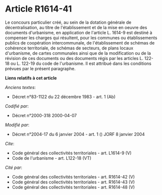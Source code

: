 # Article R1614-41

Le concours particulier créé, au sein de la dotation générale de décentralisation, au titre de l'établissement et de la mise
en oeuvre des documents d'urbanisme, en application de l'article L. 1614-9 est destiné à compenser les charges qui résultent,
pour les communes ou établissements publics de coopération intercommunale, de l'établissement de schémas de cohérence
territoriale, de schémas de secteurs, de plans locaux d'urbanisme, de cartes communales ainsi que de la modification ou de la
révision de ces documents ou des documents régis par les articles L. 122-18 ou L. 122-19 du code de l'urbanisme. Il est
attribué dans les conditions prévues par le présent paragraphe.

**Liens relatifs à cet article**

_Anciens textes_:

  - Décret n°83-1122 du 22 décembre 1983 - art. 1 (Ab)

_Codifié par_:

  - Décret n°2000-318 2000-04-07

_Modifié par_:

  - Décret n°2004-17 du 6 janvier 2004 - art. 1 () JORF 8 janvier 2004

_Cite_:

  - Code général des collectivités territoriales - art. L1614-9 (V)
  - Code de l'urbanisme - art. L122-18 (VT)

_Cité par_:

  - Code général des collectivités territoriales - art. R1614-42 (V)
  - Code général des collectivités territoriales - art. R1614-43 (V)
  - Code général des collectivités territoriales - art. R1614-48 (V)

